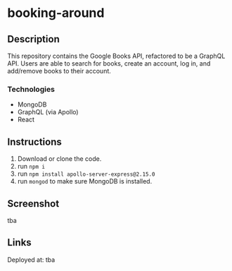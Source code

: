 # booking-around

## Description

This repository contains the Google Books API, refactored to be a GraphQL API. Users are able to search for books, create an account, log in, and add/remove books to their account.

### Technologies

- MongoDB
- GraphQL (via Apollo)
- React

## Instructions

1. Download or clone the code.
2. run `npm i`
3. run `npm install apollo-server-express@2.15.0`
4. run `mongod` to make sure MongoDB is installed.

## Screenshot

tba

## Links

Deployed at: tba
